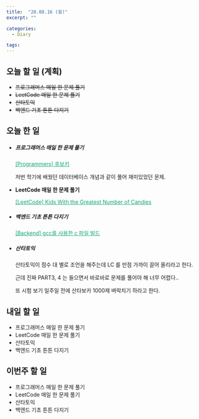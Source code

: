 ```yaml
---
title:  "20.08.16 (월)"
excerpt: ""

categories:
  - Diary

tags:
---
```


## 오늘 할 일 (계획)

- ~~프로그래머스 매일 한 문제 풀기~~
- ~~LeetCode 매일 한 문제 풀기~~
- ~~산타토익~~
- ~~백엔드 기초 튼튼 다지기~~

## 오늘 한 일

- ##### 프로그래머스 매일 한 문제 풀기

  <a href="https://nam-ki-bok.github.io/quiz/Quiz_CandidateKey/" style="color:#0FA678">[Programmers] 후보키</a>
  
  저번 학기에 배웠던 데이터베이스 개념과 같이 풀어 재미있었던 문제.
  
- **LeetCode 매일 한 문제 풀기**

  <a href="https://nam-ki-bok.github.io/leetcode/Leet_Candies/" style="color:#0FA678">[LeetCode] Kids With the Greatest Number of Candies</a>

- ##### 백엔드 기초 튼튼 다지기

  <a href="https://nam-ki-bok.github.io/backend/Backend_7/" style="color:#0FA678">[Backend] gcc를 사용한 c 파일 빌드</a>

- ##### 산타토익

  산타토익이 점수 대 별로 조언을 해주는데 LC 를 만점 가까이 끌어 올리라고 한다.

  근데 진짜 PART3, 4 는 들으면서 바로바로 문제를 풀어야 해 너무 어렵다..
  
  또 시험 보기 일주일 전에 산타보카 1000제 벼락치기 하라고 한다.

## 내일 할 일

- 프로그래머스 매일 한 문제 풀기
- LeetCode 매일 한 문제 풀기
- 산타토익
- 백엔드 기초 튼튼 다지기

## 이번주 할 일

- 프로그래머스 매일 한 문제 풀기
- LeetCode 매일 한 문제 풀기
- 산타토익
- 백엔드 기초 튼튼 다지기
